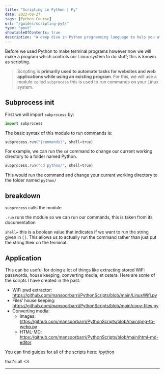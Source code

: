 ```yaml
---
title: "Scripting in Python | Py"
date: 2023-09-27
tags: [Python Course]
url: "/guides/scripting-py4/"
type: "post"
showtableOfContents: true
description: "A deep dive in Python programming language to help you at your IT journey"
---
```


Before we used Python to make terminal programs however now we will make a program which controls our Linux system to do stuff; this is known as scripting. 

> Scripting is **primarily used to automate tasks for websites and web applications while using an existing program**.
> For this, we will use a module called `subprocess` this is used to run commands on your Linux system. 

## Subprocess init

First we will import `subprocess` by: 

```python
import subprocess
```

The basic syntax of this module to run commands is: 

```python
subprocess.run("{commands}", shell=true) 
```

For example, we can run the `cd` command to change our current working directory to a folder named Python. 

```python
subprocess.run("cd python/", shell=true)
```

This would run the command and change your current working directory to the folder named `python/`

## breakdown

`subprocess` calls the module 

`.run` runs the module so we can run our commands, this is taken from its documentation 

`shell=` this is a boolean value that indicates if we want to run the string given in ( ). This allows us to actually run the command rather than just put the string their on the terminal. 

## Application

This can be useful for doing a lot of things like extracting stored WiFi passwords, house keeping, converting media, et cetera. Here are some of the scripts I have created in the past: 

- WiFi pwd extractor: https://github.com/mansoorbarri/PythonScripts/blob/main/LinuxWifi.py
- Files’ house keeping: https://github.com/mansoorbarri/PythonScripts/blob/main/copy-files.py
- Converting media:
    - images: https://github.com/mansoorbarri/PythonScripts/blob/main/png-to-webp.py
    - HTML-MD: https://github.com/mansoorbarri/PythonScripts/blob/main/html-md-editor

You can find guides for all of the scripts here: [/python](/tags/python/)

that's all <3

---
